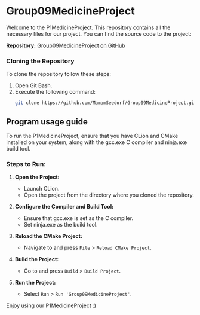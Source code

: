 # Group09MedicineProject

Welcome to the P1MedicineProject. This repository contains all the necessary files for our project. You can find the source code to the project:

**Repository:** [Group09MedicineProject on GitHub](https://github.com/MamamSeedorf/Group09P1MedicineProject)
### Cloning the Repository

To clone the repository follow these steps:

1. Open Git Bash.
2. Execute the following command:
   ```bash
   git clone https://github.com/MamamSeedorf/Group09MedicineProject.git
   ```
## Program usage guide

To run the P1MedicineProject, ensure that you have CLion and CMake installed on your system, along with the gcc.exe C compiler and ninja.exe build tool.

### Steps to Run:

1. **Open the Project:**
   - Launch CLion.
   - Open the project from the directory where you cloned the repository.

2. **Configure the Compiler and Build Tool:**
   - Ensure that gcc.exe is set as the C compiler.
   - Set ninja.exe as the build tool.

3. **Reload the CMake Project:**
   - Navigate to and press `File` > `Reload CMake Project`.

4. **Build the Project:**
   - Go to and press `Build` > `Build Project`.

5. **Run the Project:**
   - Select `Run` > `Run 'Group09MedicineProject'`.

Enjoy using our P1MedicineProject :)
